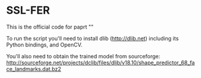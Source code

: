 # SSL-FER

This is the official code for paprt "" 

To run the script you'll need to install dlib (http://dlib.net) including its Python bindings, and OpenCV. 

You'll also need to obtain the trained model from
sourceforge:
    http://sourceforge.net/projects/dclib/files/dlib/v18.10/shape_predictor_68_face_landmarks.dat.bz2
